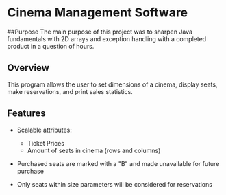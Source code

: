 # Cinema Management Software

##Purpose
The main purpose of this project was to sharpen Java fundamentals with 2D arrays and exception handling with a completed product in a question of hours.

## Overview
This program allows the user to set dimensions of a cinema, display seats, make reservations, and print sales statistics.

## Features

* Scalable attributes:
  * Ticket Prices
  * Amount of seats in cinema (rows and columns)
 
* Purchased seats are marked with a "B" and made unavailable for future purchase

* Only seats within size parameters will be considered for reservations
